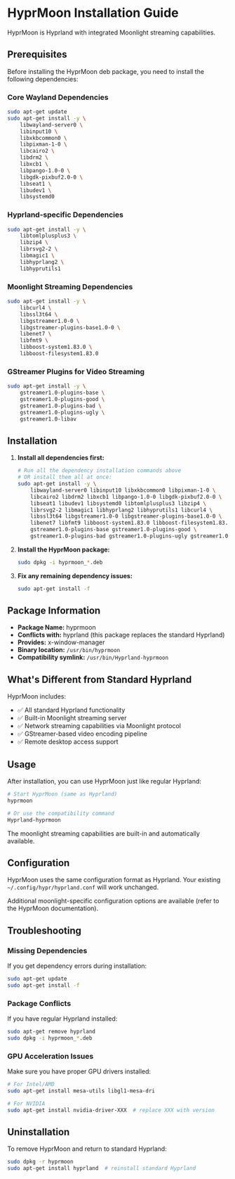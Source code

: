 # HyprMoon Installation Guide

HyprMoon is Hyprland with integrated Moonlight streaming capabilities.

## Prerequisites

Before installing the HyprMoon deb package, you need to install the following dependencies:

### Core Wayland Dependencies
```bash
sudo apt-get update
sudo apt-get install -y \
    libwayland-server0 \
    libinput10 \
    libxkbcommon0 \
    libpixman-1-0 \
    libcairo2 \
    libdrm2 \
    libxcb1 \
    libpango-1.0-0 \
    libgdk-pixbuf2.0-0 \
    libseat1 \
    libudev1 \
    libsystemd0
```

### Hyprland-specific Dependencies
```bash
sudo apt-get install -y \
    libtomlplusplus3 \
    libzip4 \
    librsvg2-2 \
    libmagic1 \
    libhyprlang2 \
    libhyprutils1
```

### Moonlight Streaming Dependencies
```bash
sudo apt-get install -y \
    libcurl4 \
    libssl3t64 \
    libgstreamer1.0-0 \
    libgstreamer-plugins-base1.0-0 \
    libenet7 \
    libfmt9 \
    libboost-system1.83.0 \
    libboost-filesystem1.83.0
```

### GStreamer Plugins for Video Streaming
```bash
sudo apt-get install -y \
    gstreamer1.0-plugins-base \
    gstreamer1.0-plugins-good \
    gstreamer1.0-plugins-bad \
    gstreamer1.0-plugins-ugly \
    gstreamer1.0-libav
```

## Installation

1. **Install all dependencies first:**
   ```bash
   # Run all the dependency installation commands above
   # OR install them all at once:
   sudo apt-get install -y \
       libwayland-server0 libinput10 libxkbcommon0 libpixman-1-0 \
       libcairo2 libdrm2 libxcb1 libpango-1.0-0 libgdk-pixbuf2.0-0 \
       libseat1 libudev1 libsystemd0 libtomlplusplus3 libzip4 \
       librsvg2-2 libmagic1 libhyprlang2 libhyprutils1 libcurl4 \
       libssl3t64 libgstreamer1.0-0 libgstreamer-plugins-base1.0-0 \
       libenet7 libfmt9 libboost-system1.83.0 libboost-filesystem1.83.0 \
       gstreamer1.0-plugins-base gstreamer1.0-plugins-good \
       gstreamer1.0-plugins-bad gstreamer1.0-plugins-ugly gstreamer1.0-libav
   ```

2. **Install the HyprMoon package:**
   ```bash
   sudo dpkg -i hyprmoon_*.deb
   ```

3. **Fix any remaining dependency issues:**
   ```bash
   sudo apt-get install -f
   ```

## Package Information

- **Package Name:** hyprmoon
- **Conflicts with:** hyprland (this package replaces the standard Hyprland)
- **Provides:** x-window-manager
- **Binary location:** `/usr/bin/hyprmoon`
- **Compatibility symlink:** `/usr/bin/Hyprland-hyprmoon`

## What's Different from Standard Hyprland

HyprMoon includes:
- ✅ All standard Hyprland functionality
- ✅ Built-in Moonlight streaming server
- ✅ Network streaming capabilities via Moonlight protocol
- ✅ GStreamer-based video encoding pipeline
- ✅ Remote desktop access support

## Usage

After installation, you can use HyprMoon just like regular Hyprland:

```bash
# Start HyprMoon (same as Hyprland)
hyprmoon

# Or use the compatibility command
Hyprland-hyprmoon
```

The moonlight streaming capabilities are built-in and automatically available.

## Configuration

HyprMoon uses the same configuration format as Hyprland. Your existing `~/.config/hypr/hyprland.conf` will work unchanged.

Additional moonlight-specific configuration options are available (refer to the HyprMoon documentation).

## Troubleshooting

### Missing Dependencies
If you get dependency errors during installation:
```bash
sudo apt-get update
sudo apt-get install -f
```

### Package Conflicts
If you have regular Hyprland installed:
```bash
sudo apt-get remove hyprland
sudo dpkg -i hyprmoon_*.deb
```

### GPU Acceleration Issues
Make sure you have proper GPU drivers installed:
```bash
# For Intel/AMD
sudo apt-get install mesa-utils libgl1-mesa-dri

# For NVIDIA
sudo apt-get install nvidia-driver-XXX  # replace XXX with version
```

## Uninstallation

To remove HyprMoon and return to standard Hyprland:
```bash
sudo dpkg -r hyprmoon
sudo apt-get install hyprland  # reinstall standard Hyprland
```